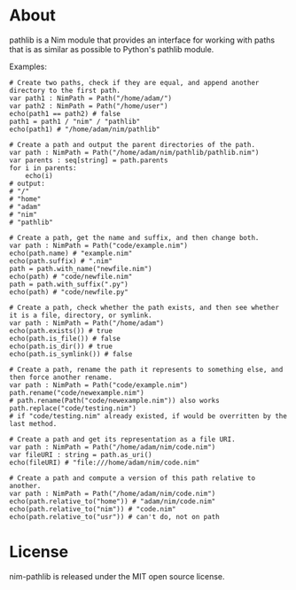 About
=====

pathlib is a Nim module that provides an interface for working with paths that is as similar as possible to Python's pathlib module.

Examples:

    # Create two paths, check if they are equal, and append another directory to the first path.
    var path1 : NimPath = Path("/home/adam/")
    var path2 : NimPath = Path("/home/user")
    echo(path1 == path2) # false
    path1 = path1 / "nim" / "pathlib"
    echo(path1) # "/home/adam/nim/pathlib"

    # Create a path and output the parent directories of the path.
    var path : NimPath = Path("/home/adam/nim/pathlib/pathlib.nim")
    var parents : seq[string] = path.parents
    for i in parents:
        echo(i)
    # output:
    # "/"
    # "home"
    # "adam"
    # "nim"
    # "pathlib"

    # Create a path, get the name and suffix, and then change both.
    var path : NimPath = Path("code/example.nim")
    echo(path.name) # "example.nim"
    echo(path.suffix) # ".nim"
    path = path.with_name("newfile.nim")
    echo(path) # "code/newfile.nim"
    path = path.with_suffix(".py")
    echo(path) # "code/newfile.py"

    # Create a path, check whether the path exists, and then see whether it is a file, directory, or symlink.
    var path : NimPath = Path("/home/adam")
    echo(path.exists()) # true
    echo(path.is_file()) # false
    echo(path.is_dir()) # true
    echo(path.is_symlink()) # false

    # Create a path, rename the path it represents to something else, and then force another rename.
    var path : NimPath = Path("code/example.nim")
    path.rename("code/newexample.nim")
    # path.rename(Path("code/newexample.nim")) also works
    path.replace("code/testing.nim")
    # if "code/testing.nim" already existed, if would be overritten by the last method.
  
    # Create a path and get its representation as a file URI.
    var path : NimPath = Path("/home/adam/nim/code.nim")
    var fileURI : string = path.as_uri()
    echo(fileURI) # "file:///home/adam/nim/code.nim"

    # Create a path and compute a version of this path relative to another.
    var path : NimPath = Path("/home/adam/nim/code.nim")
    echo(path.relative_to("home")) # "adam/nim/code.nim"
    echo(path.relative_to("nim")) # "code.nim"
    echo(path.relative_to("usr")) # can't do, not on path

License
=======

nim-pathlib is released under the MIT open source license.
